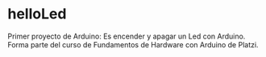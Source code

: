 # helloLed
Primer proyecto de Arduino: Es encender y apagar un Led con Arduino. Forma parte del curso de Fundamentos de Hardware con Arduino de Platzi. 
